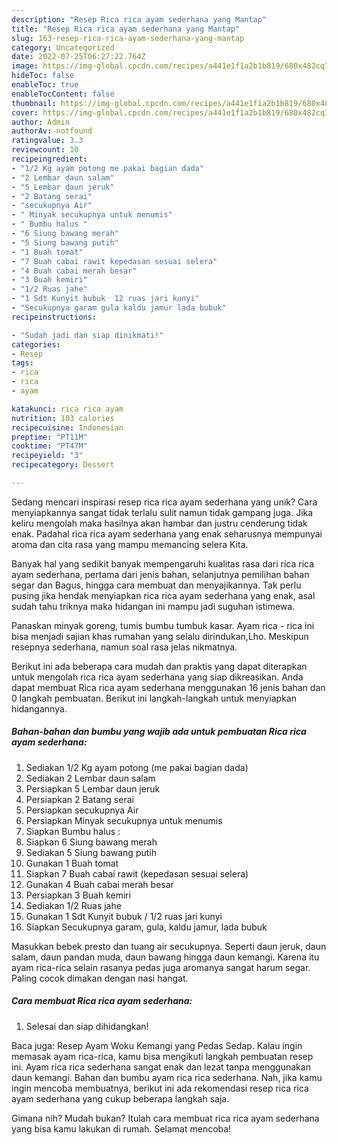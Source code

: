 ```yaml
---
description: "Resep Rica rica ayam sederhana yang Mantap"
title: "Resep Rica rica ayam sederhana yang Mantap"
slug: 163-resep-rica-rica-ayam-sederhana-yang-mantap
category: Uncategorized
date: 2022-07-25T06:27:22.764Z
image: https://img-global.cpcdn.com/recipes/a441e1f1a2b1b819/680x482cq70/rica-rica-ayam-sederhana-foto-resep-utama.jpg
hideToc: false
enableToc: true
enableTocContent: false
thumbnail: https://img-global.cpcdn.com/recipes/a441e1f1a2b1b819/680x482cq70/rica-rica-ayam-sederhana-foto-resep-utama.jpg
cover: https://img-global.cpcdn.com/recipes/a441e1f1a2b1b819/680x482cq70/rica-rica-ayam-sederhana-foto-resep-utama.jpg
author: Admin
authorAv: notfound
ratingvalue: 3.3
reviewcount: 10
recipeingredient:
- "1/2 Kg ayam potong me pakai bagian dada"
- "2 Lembar daun salam"
- "5 Lembar daun jeruk"
- "2 Batang serai"
- "secukupnya Air"
- " Minyak secukupnya untuk menumis"
- " Bumbu halus "
- "6 Siung bawang merah"
- "5 Siung bawang putih"
- "1 Buah tomat"
- "7 Buah cabai rawit kepedasan sesuai selera"
- "4 Buah cabai merah besar"
- "3 Buah kemiri"
- "1/2 Ruas jahe"
- "1 Sdt Kunyit bubuk  12 ruas jari kunyi"
- "Secukupnya garam gula kaldu jamur lada bubuk"
recipeinstructions:

- "Sudah jadi dan siap dinikmati!"
categories:
- Resep
tags:
- rica
- rica
- ayam

katakunci: rica rica ayam 
nutrition: 103 calories
recipecuisine: Indonesian
preptime: "PT11M"
cooktime: "PT47M"
recipeyield: "3"
recipecategory: Dessert

---
```





Sedang mencari inspirasi resep rica rica ayam sederhana yang unik? Cara menyiapkannya sangat tidak terlalu sulit namun tidak gampang juga. Jika keliru mengolah maka hasilnya akan hambar dan justru cenderung tidak enak. Padahal rica rica ayam sederhana yang enak seharusnya mempunyai aroma dan cita rasa yang mampu memancing selera Kita.





Banyak hal yang sedikit banyak mempengaruhi kualitas rasa dari rica rica ayam sederhana, pertama dari jenis bahan, selanjutnya pemilihan bahan segar dan Bagus, hingga cara membuat dan menyajikannya. Tak perlu pusing jika hendak menyiapkan rica rica ayam sederhana yang enak,      asal sudah tahu triknya maka hidangan ini mampu jadi suguhan istimewa.














Panaskan minyak goreng, tumis bumbu tumbuk kasar. Ayam rica - rica ini bisa menjadi sajian khas rumahan yang selalu dirindukan,Lho. Meskipun resepnya sederhana, namun soal rasa jelas nikmatnya.






Berikut ini ada beberapa cara mudah dan praktis yang dapat diterapkan untuk mengolah rica rica ayam sederhana yang siap dikreasikan. Anda dapat membuat Rica rica ayam sederhana menggunakan 16 jenis bahan dan 0 langkah pembuatan. Berikut ini langkah-langkah untuk menyiapkan hidangannya.

<!--inarticleads1-->

##### Bahan-bahan dan bumbu yang wajib ada untuk pembuatan Rica rica ayam sederhana:

1. Sediakan 1/2 Kg ayam potong (me pakai bagian dada)
1. Sediakan 2 Lembar daun salam
1. Persiapkan 5 Lembar daun jeruk
1. Persiapkan 2 Batang serai
1. Persiapkan secukupnya Air
1. Persiapkan  Minyak secukupnya untuk menumis
1. Siapkan  Bumbu halus :
1. Siapkan 6 Siung bawang merah
1. Sediakan 5 Siung bawang putih
1. Gunakan 1 Buah tomat
1. Siapkan 7 Buah cabai rawit (kepedasan sesuai selera)
1. Gunakan 4 Buah cabai merah besar
1. Persiapkan 3 Buah kemiri
1. Sediakan 1/2 Ruas jahe
1. Gunakan 1 Sdt Kunyit bubuk / 1/2 ruas jari kunyi
1. Siapkan Secukupnya garam, gula, kaldu jamur, lada bubuk


Masukkan bebek presto dan tuang air secukupnya. Seperti daun jeruk, daun salam, daun pandan muda, daun bawang hingga daun kemangi. Karena itu ayam rica-rica selain rasanya pedas juga aromanya sangat harum segar. Paling cocok dimakan dengan nasi hangat. 

<!--inarticleads2-->

##### Cara membuat Rica rica ayam sederhana:


1. Selesai dan siap dihidangkan!

Baca juga: Resep Ayam Woku Kemangi yang Pedas Sedap. Kalau ingin memasak ayam rica-rica, kamu bisa mengikuti langkah pembuatan resep ini. Ayam rica rica sederhana sangat enak dan lezat tanpa menggunakan daun kemangi. Bahan dan bumbu ayam rica rica sederhana. Nah, jika kamu ingin mencoba membuatnya, berikut ini ada rekomendasi resep rica rica ayam sederhana yang cukup beberapa langkah saja. 

Gimana nih? Mudah bukan? Itulah cara membuat rica rica ayam sederhana yang bisa kamu lakukan di rumah. Selamat mencoba!
